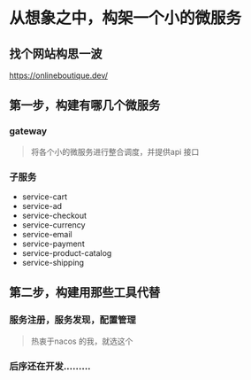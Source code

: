 # 从想象之中，构架一个小的微服务



## 找个网站构思一波

https://onlineboutique.dev/





## 第一步，构建有哪几个微服务



### gateway

> 将各个小的微服务进行整合调度，并提供api 接口



### 子服务

- service-cart
- service-ad
- service-checkout
- service-currency
- service-email
- service-payment
- service-product-catalog
- service-shipping





## 第二步，构建用那些工具代替



### 服务注册，服务发现，配置管理

> 热衷于nacos 的我，就选这个



### 后序还在开发.........